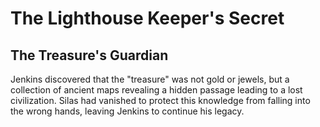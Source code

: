 # The Lighthouse Keeper's Secret

## The Treasure's Guardian

Jenkins discovered that the "treasure" was not gold or jewels, but a collection of ancient maps revealing a hidden passage leading to a lost civilization. Silas had vanished to protect this knowledge from falling into the wrong hands, leaving Jenkins to continue his legacy.
